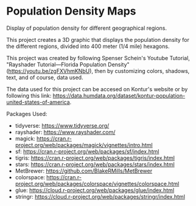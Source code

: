 # Population Density Maps
Display of population density for different geographical regions.

This project creates a 3D graphic that displays the population density for the different regions, divided into 400 meter (1/4 mile) hexagons.

This project was created by following Spenser Schein's Youtube Tutorial, "Rayshader Tutorial—Florida Population Density" (https://youtu.be/zgFXVhmKNbU), then by customizing colors, shadows, text, and of course, data used.

The data used for this project can be accesed on Kontur's website or by following this link: https://data.humdata.org/dataset/kontur-population-united-states-of-america.

Packages Used:
* tidyverse: https://www.tidyverse.org/
* rayshader: https://www.rayshader.com/
* magick: https://cran.r-project.org/web/packages/magick/vignettes/intro.html
* sf: https://cran.r-project.org/web/packages/sf/index.html
* tigris: https://cran.r-project.org/web/packages/tigris/index.html
* stars: https://cran.r-project.org/web/packages/stars/index.html
* MetBrewer: https://github.com/BlakeRMills/MetBrewer
* colorspace: https://cran.r-project.org/web/packages/colorspace/vignettes/colorspace.html
* glue: https://cloud.r-project.org/web/packages/glue/index.html
* stringr: https://cloud.r-project.org/web/packages/stringr/index.html
